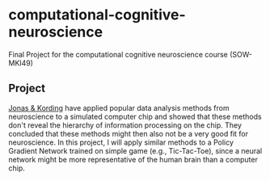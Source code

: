 # computational-cognitive-neuroscience
Final Project for the computational cognitive neuroscience course (SOW-MKI49)

## Project
[Jonas & Kording](http://biorxiv.org/content/early/2016/05/26/055624) have applied popular data analysis methods from neuroscience to a simulated computer chip and showed that these methods don't reveal the hierarchy of information processing on the chip. They concluded that these methods might then also not be a very good fit for neuroscience. In this project, I will apply similar methods to a Policy Gradient Network trained on simple game (e.g., Tic-Tac-Toe), since a neural network might be more representative of the human brain than a computer chip.
